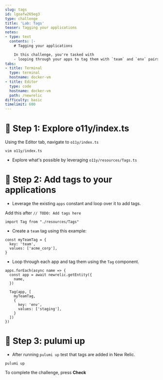 ```yaml
---
slug: tags
id: lgoafw265eg3
type: challenge
title: 'Lab: Tags'
teaser: Tagging your applications
notes:
- type: text
  contents: |-
    # Tagging your applications

    In this challenge, you're tasked with
    - looping through your apps to tag them with `team` and `env` pairs.
tabs:
- title: Terminal
  type: terminal
  hostname: docker-vm
- title: Editor
  type: code
  hostname: docker-vm
  path: /newrelic
difficulty: basic
timelimit: 600
---
```


🧪 Step 1: Explore o11y/index.ts
=======================

Using the Editor tab, navigate to `o11y/index.ts`

```
vim o11y/index.ts
```

- Explore what's possible by leveraging `o11y/resources/Tags.ts`

🧪 Step 2: Add tags to your applications
=======================

- Leverage the existing `apps` constant and loop over it to add tags.

Add this after `// TODO: Add tags here`
```
import Tag from "./resources/Tags"
```

- Create a `team` tag using this example:

```
const myTeamTag = {
  key: 'team',
  values: ['acme_corp'],
}
```

- Loop through each app and tag them using the `Tag` component.

```
apps.forEach(async name => {
  const app = await newrelic.getEntity({
    name,
  })

  Tag(app, [
    myTeamTag,
    {
      key: 'env',
      values: ['staging'],
    }
  ])
})
```

🏁 Step 3: pulumi up
=========

- After running `pulumi up` test that tags are added in New Relic.

```
pulumi up
```

To complete the challenge, press **Check**
